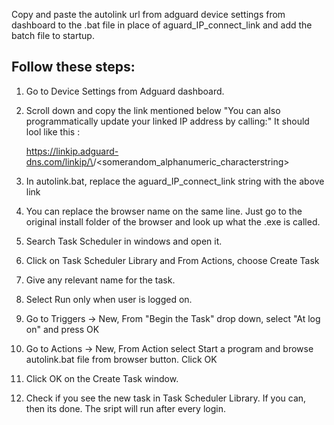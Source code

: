 Copy and paste the autolink url from adguard device settings from dashboard to the .bat file in place of aguard_IP_connect_link and add the batch file to startup.
## Follow these steps:

1. Go to Device Settings from Adguard dashboard.
2. Scroll down and copy the link mentioned below "You can also programmatically update your linked IP address by calling:"
    It should lool like this : 

    https://linkip.adguard-dns.com/linkip/\<deviceid>/\<somerandom_alphanumeric_characterstring>
3. In autolink.bat, replace the aguard_IP_connect_link string with the above link
4. You can replace the browser name on the same line. Just go to the original install folder of the browser and look up what the .exe is called.
5. Search Task Scheduler in windows and open it.
6. Click on Task Scheduler Library and From Actions, choose Create Task
7. Give any relevant name for the task.
8. Select Run only when user is logged on.
9. Go to Triggers -> New, From "Begin the Task" drop down, select "At log on" and press OK
10. Go to Actions -> New, From Action select Start a program and browse autolink.bat file from browser button. Click OK
11. Click OK on the Create Task window. 
12. Check if you see the new task in Task Scheduler Library. If you can, then its done. The sript will run after every login.
